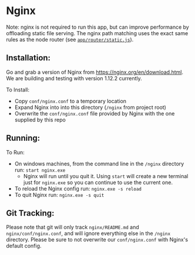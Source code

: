 # Nginx

Note: nginx is not required to run this app, but can improve performance by offloading static file serving.
The nginx path matching uses the exact same rules as the node router (see [`app/router/static.js`](app/router/static.js)).


Installation:
--------------

Go and grab a version of Nginx from <https://nginx.org/en/download.html>.
We are building and testing with version 1.12.2 currently.

To Install:
- Copy `conf/nginx.conf` to a temporary location
- Expand Nginx into into this directory (`/nginx` from project root)
- Overwrite the `conf/nginx.conf` file provided by Nginx with the one supplied by this repo


Running:
---------

To Run:
- On windows machines, from the command line in the `/nginx` directory run: `start nginx.exe`
  - Nginx will run until you quit it. Using `start` will create a new terminal just for `nginx.exe` so you can continue to use the current one.
- To reload the Nginx config run: `nginx.exe -s reload`
- To quit Nginx run: `nginx.exe -s quit`


Git Tracking:
-------------

Please note that git will only track `nginx/README.md` and `nginx/conf/nginx.conf`, and will ignore everything else in the `/nginx` directory.
Please be sure to not overwrite our `conf/nginx.conf` with Nginx's default config.
